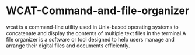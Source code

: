 # WCAT-Command-and-file-organizer
wcat is a command-line utility used in Unix-based operating systems to concatenate and display the contents of multiple text files in the terminal.A file organizer is a software or tool designed to help users manage and arrange their digital files and documents efficiently.
